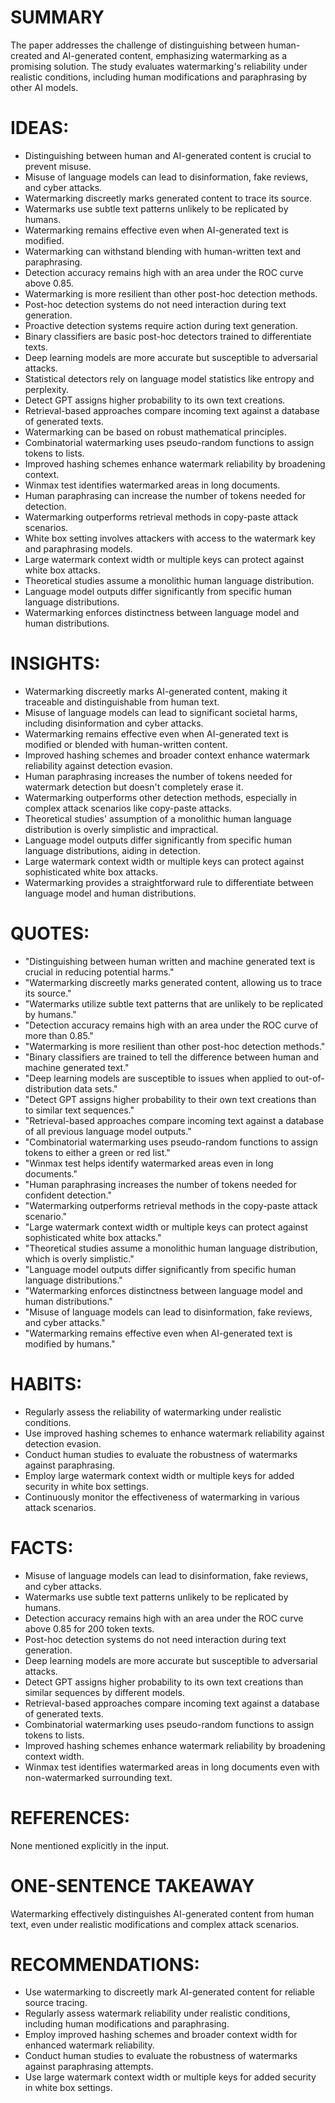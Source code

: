 # SUMMARY
The paper addresses the challenge of distinguishing between human-created and AI-generated content, emphasizing watermarking as a promising solution. The study evaluates watermarking's reliability under realistic conditions, including human modifications and paraphrasing by other AI models.

# IDEAS:
- Distinguishing between human and AI-generated content is crucial to prevent misuse.
- Misuse of language models can lead to disinformation, fake reviews, and cyber attacks.
- Watermarking discreetly marks generated content to trace its source.
- Watermarks use subtle text patterns unlikely to be replicated by humans.
- Watermarking remains effective even when AI-generated text is modified.
- Watermarking can withstand blending with human-written text and paraphrasing.
- Detection accuracy remains high with an area under the ROC curve above 0.85.
- Watermarking is more resilient than other post-hoc detection methods.
- Post-hoc detection systems do not need interaction during text generation.
- Proactive detection systems require action during text generation.
- Binary classifiers are basic post-hoc detectors trained to differentiate texts.
- Deep learning models are more accurate but susceptible to adversarial attacks.
- Statistical detectors rely on language model statistics like entropy and perplexity.
- Detect GPT assigns higher probability to its own text creations.
- Retrieval-based approaches compare incoming text against a database of generated texts.
- Watermarking can be based on robust mathematical principles.
- Combinatorial watermarking uses pseudo-random functions to assign tokens to lists.
- Improved hashing schemes enhance watermark reliability by broadening context.
- Winmax test identifies watermarked areas in long documents.
- Human paraphrasing can increase the number of tokens needed for detection.
- Watermarking outperforms retrieval methods in copy-paste attack scenarios.
- White box setting involves attackers with access to the watermark key and paraphrasing models.
- Large watermark context width or multiple keys can protect against white box attacks.
- Theoretical studies assume a monolithic human language distribution.
- Language model outputs differ significantly from specific human language distributions.
- Watermarking enforces distinctness between language model and human distributions.

# INSIGHTS:
- Watermarking discreetly marks AI-generated content, making it traceable and distinguishable from human text.
- Misuse of language models can lead to significant societal harms, including disinformation and cyber attacks.
- Watermarking remains effective even when AI-generated text is modified or blended with human-written content.
- Improved hashing schemes and broader context enhance watermark reliability against detection evasion.
- Human paraphrasing increases the number of tokens needed for watermark detection but doesn't completely erase it.
- Watermarking outperforms other detection methods, especially in complex attack scenarios like copy-paste attacks.
- Theoretical studies' assumption of a monolithic human language distribution is overly simplistic and impractical.
- Language model outputs differ significantly from specific human language distributions, aiding in detection.
- Large watermark context width or multiple keys can protect against sophisticated white box attacks.
- Watermarking provides a straightforward rule to differentiate between language model and human distributions.

# QUOTES:
- "Distinguishing between human written and machine generated text is crucial in reducing potential harms."
- "Watermarking discreetly marks generated content, allowing us to trace its source."
- "Watermarks utilize subtle text patterns that are unlikely to be replicated by humans."
- "Detection accuracy remains high with an area under the ROC curve of more than 0.85."
- "Watermarking is more resilient than other post-hoc detection methods."
- "Binary classifiers are trained to tell the difference between human and machine generated text."
- "Deep learning models are susceptible to issues when applied to out-of-distribution data sets."
- "Detect GPT assigns higher probability to their own text creations than to similar text sequences."
- "Retrieval-based approaches compare incoming text against a database of all previous language model outputs."
- "Combinatorial watermarking uses pseudo-random functions to assign tokens to either a green or red list."
- "Winmax test helps identify watermarked areas even in long documents."
- "Human paraphrasing increases the number of tokens needed for confident detection."
- "Watermarking outperforms retrieval methods in the copy-paste attack scenario."
- "Large watermark context width or multiple keys can protect against sophisticated white box attacks."
- "Theoretical studies assume a monolithic human language distribution, which is overly simplistic."
- "Language model outputs differ significantly from specific human language distributions."
- "Watermarking enforces distinctness between language model and human distributions."
- "Misuse of language models can lead to disinformation, fake reviews, and cyber attacks."
- "Watermarking remains effective even when AI-generated text is modified by humans."

# HABITS:
- Regularly assess the reliability of watermarking under realistic conditions.
- Use improved hashing schemes to enhance watermark reliability against detection evasion.
- Conduct human studies to evaluate the robustness of watermarks against paraphrasing.
- Employ large watermark context width or multiple keys for added security in white box settings.
- Continuously monitor the effectiveness of watermarking in various attack scenarios.

# FACTS:
- Misuse of language models can lead to disinformation, fake reviews, and cyber attacks.
- Watermarks use subtle text patterns unlikely to be replicated by humans.
- Detection accuracy remains high with an area under the ROC curve above 0.85 for 200 token texts.
- Post-hoc detection systems do not need interaction during text generation.
- Deep learning models are more accurate but susceptible to adversarial attacks.
- Detect GPT assigns higher probability to its own text creations than similar sequences by different models.
- Retrieval-based approaches compare incoming text against a database of generated texts.
- Combinatorial watermarking uses pseudo-random functions to assign tokens to lists.
- Improved hashing schemes enhance watermark reliability by broadening context width.
- Winmax test identifies watermarked areas in long documents even with non-watermarked surrounding text.

# REFERENCES:
None mentioned explicitly in the input.

# ONE-SENTENCE TAKEAWAY
Watermarking effectively distinguishes AI-generated content from human text, even under realistic modifications and complex attack scenarios.

# RECOMMENDATIONS:
- Use watermarking to discreetly mark AI-generated content for reliable source tracing.
- Regularly assess watermark reliability under realistic conditions, including human modifications and paraphrasing.
- Employ improved hashing schemes and broader context width for enhanced watermark reliability.
- Conduct human studies to evaluate the robustness of watermarks against paraphrasing attempts.
- Use large watermark context width or multiple keys for added security in white box settings.